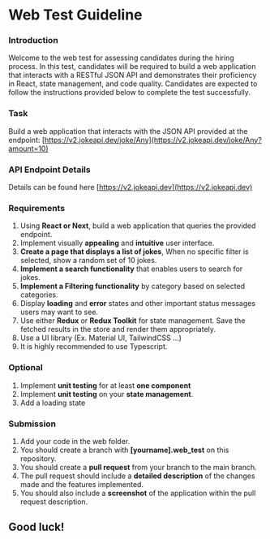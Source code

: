 # Web Test Guideline

### Introduction

Welcome to the web test for assessing candidates during the hiring process. In this test, candidates will be required to build a web application that interacts with a RESTful JSON API and demonstrates their proficiency in React, state management, and code quality. Candidates are expected to follow the instructions provided below to complete the test successfully.

### Task

Build a web application that interacts with the JSON API provided at the endpoint: [https://v2.jokeapi.dev/joke/Any](https://v2.jokeapi.dev/joke/Any?amount=10)

### API Endpoint Details

Details can be found here [https://v2.jokeapi.dev](https://v2.jokeapi.dev)

### Requirements

1. Using **React or Next**, build a web application that queries the provided endpoint.
2. Implement visually **appealing** and **intuitive** user interface.
3. **Create a page that displays a list of jokes**, When no specific filter is selected, show a random set of 10 jokes.
4. **Implement a search functionality** that enables users to search for jokes.
5. **Implement a Filtering functionality** by category based on selected categories.
6. Display **loading** and **error** states and other important status messages users may want to see.
7. Use either **Redux** or **Redux Toolkit** for state management. Save the fetched results in the store and render them appropriately.
8. Use a UI library (Ex. Material UI, TailwindCSS ...)
9. It is highly recommended to use Typescript.

### Optional

1. Implement **unit testing** for at least **one component**
2. Implement **unit testing** on your **state management**.
3. Add a loading state

### Submission

1. Add your code in the web folder.
2. You should create a branch with **[yourname].web_test** on this repository.
3. You should create a **pull request** from your branch to the main branch.
4. The pull request should include a **detailed description** of the changes made and the features implemented.
5. You should also include a **screenshot** of the application within the pull request description.

## Good luck!

